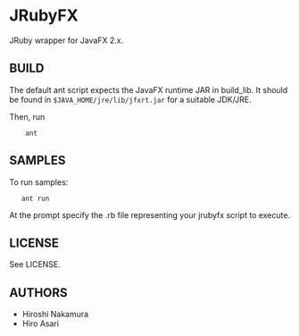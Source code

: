 JRubyFX
=======
JRuby wrapper for JavaFX 2.x.

BUILD
-----
The default ant script expects the JavaFX runtime JAR in build_lib.
It should be found in `$JAVA_HOME/jre/lib/jfxrt.jar` for a suitable
JDK/JRE.

Then, run

```text
    ant
```

SAMPLES
-------

To run samples:

```text
   ant run
```
At the prompt specify the .rb file representing your jrubyfx script to execute.

LICENSE
-------
See LICENSE.

AUTHORS
-------
- Hiroshi Nakamura
- Hiro Asari
